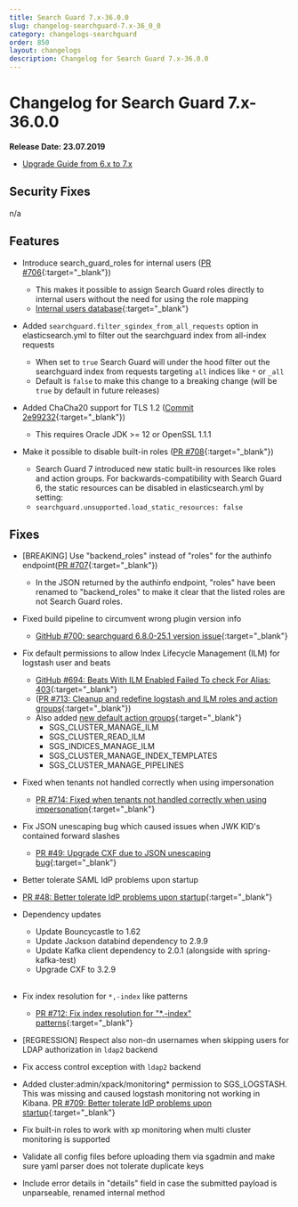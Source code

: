 ```yaml
---
title: Search Guard 7.x-36.0.0
slug: changelog-searchguard-7.x-36_0_0
category: changelogs-searchguard
order: 850
layout: changelogs
description: Changelog for Search Guard 7.x-36.0.0
---
```


<!--- Copyright 2020 floragunn GmbH -->

# Changelog for Search Guard 7.x-36.0.0

**Release Date: 23.07.2019**

* [Upgrade Guide from 6.x to 7.x](../_docs_installation/installation_upgrading_6_7.md)

## Security Fixes 

n/a

## Features

* Introduce search\_guard\_roles for internal users ([PR #706](https://github.com/floragunncom/search-guard/pull/706){:target="_blank"})
  * This makes it possible to assign Search Guard roles directly to internal users without the need for using the role mapping
  * [Internal users database](internal-users-database){:target="_blank"}

* Added `searchguard.filter_sgindex_from_all_requests` option in elasticsearch.yml to filter out the searchguard index from all-index requests
  * When set to `true` Search Guard will under the hood filter out the searchguard index from requests targeting `all` indices like `*` or `_all` 
  * Default is `false` to make this change to a breaking change (will be `true` by default in future releases)

* Added ChaCha20 support for TLS 1.2 ([Commit 2e99232](https://github.com/floragunncom/search-guard/commit/2e99232e5ff45d5537c37c709636956a1ec4d7a8){:target="_blank"})
  * This requires Oracle JDK >= 12 or OpenSSL 1.1.1

* Make it possible to disable built-in roles ([PR #708](https://github.com/floragunncom/search-guard/pull/708){:target="_blank"})
  * Search Guard 7 introduced new static built-in resources like roles and action groups. For backwards-compatibility with Search Guard 6, the static resources can be disabled in elasticsearch.yml by setting:
  * `searchguard.unsupported.load_static_resources: false`
  
## Fixes

* [BREAKING] Use "backend_roles" instead of "roles" for the authinfo  endpoint([PR #707](https://github.com/floragunncom/search-guard/pull/707){:target="_blank"})
  * In the JSON returned by the authinfo endpoint, "roles" have been renamed to "backend_roles" to make it clear that the listed roles are not Search Guard roles.

* Fixed build pipeline to circumvent wrong plugin version info 
  * [GitHub #700: searchguard 6.8.0-25.1 version issue](https://github.com/floragunncom/search-guard/issues/700){:target="_blank"}

* Fix default permissions to allow Index Lifecycle Management (ILM) for logstash user and beats 
  * [GitHub #694: Beats With ILM Enabled Failed To check For Alias: 403](https://github.com/floragunncom/search-guard/issues/694){:target="_blank"} 
  * ([PR #713: Cleanup and redefine logstash and ILM roles and action groups](https://github.com/floragunncom/search-guard/pull/713){:target="_blank"})
  * Also added [new default action groups](action-groups){:target="_blank"} 
     * SGS_CLUSTER\_MANAGE\_ILM
     * SGS_CLUSTER\_READ\_ILM
     * SGS_INDICES\_MANAGE\_ILM
     * SGS_CLUSTER\_MANAGE\_INDEX\_TEMPLATES
     * SGS_CLUSTER\_MANAGE\_PIPELINES

* Fixed when tenants not handled correctly when using impersonation 
  * [PR #714: Fixed when tenants not handled correctly when using impersonation](https://github.com/floragunncom/search-guard/pull/714){:target="_blank"}

* Fix JSON unescaping bug which caused issues when JWK KID's contained forward slashes 
  * [PR #49: Upgrade CXF due to JSON unescaping bug](https://github.com/floragunncom/search-guard-enterprise-modules/pull/49){:target="_blank"}

* Better tolerate SAML IdP problems upon startup 
*   [PR #48: Better tolerate IdP problems upon startup](https://github.com/floragunncom/search-guard-enterprise-modules/pull/48){:target="_blank"}

* Dependency updates
  * Update Bouncycastle to 1.62
  * Update Jackson databind dependency to 2.9.9
  * Update Kafka client dependency to 2.0.1 (alongside with spring-kafka-test)
  * Upgrade CXF to 3.2.9
<br/><br/>

* Fix index resolution for `*,-index` like patterns 
  * [PR #712: Fix index resolution for "*,-index" patterns](https://github.com/floragunncom/search-guard/pull/712){:target="_blank"}

* [REGRESSION] Respect also non-dn usernames when skipping users for LDAP authorization in `ldap2` backend

* Fix access control exception with `ldap2` backend 

* Added cluster:admin/xpack/monitoring* permission to SGS_LOGSTASH. This was missing and caused logstash monitoring not working in Kibana. [PR #709: Better tolerate IdP problems upon startup](https://github.com/floragunncom/search-guard/pull/709){:target="_blank"}

* Fix built-in roles to work with xp monitoring when multi cluster monitoring is supported

* Validate all config files before uploading them via sgadmin and make sure yaml parser does not tolerate duplicate keys

* Include error details in "details" field in case the submitted payload is unparseable, renamed internal method



